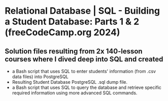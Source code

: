 # Relational Database | SQL - Building a Student Database: Parts 1 & 2 (freeCodeCamp.org 2024)
## Solution files resulting from 2x 140-lesson courses where I dived deep into SQL and created
- a Bash script that uses SQL to enter students' information (from .csv data files) into PostgreSQL
- Resulting Student Database PostgreSQL .sql dump file.
- a Bash script that uses SQL to query the database and retrieve specific required information using more advanced SQL commands.
